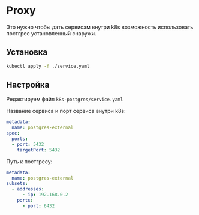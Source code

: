 # Proxy

Это нужно чтобы дать сервисам внутри k8s возможность использовать постгрес установленный снаружи.

## Установка

```bash
kubectl apply -f ./service.yaml
```

## Настройка

Редактируем файл `k8s-postgres/service.yaml`

Название сервиса и порт сервиса внутри k8s:

```yaml
metadata:
  name: postgres-external
spec:
  ports:
  - port: 5432
    targetPort: 5432
```

Путь к постгресу:

```yaml
metadata:
  name: postgres-external
subsets:
  - addresses:
      - ip: 192.168.0.2
    ports:
      - port: 6432

```
